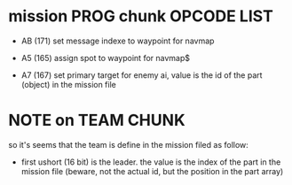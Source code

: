 # mission PROG chunk OPCODE LIST
- AB (171) set message indexe to waypoint for navmap
- A5 (165) assign spot to waypoint for navmap$


- A7 (167) set primary target for enemy ai, value is the id of the part (object) in the mission file


# NOTE on TEAM CHUNK
so it's seems that the team is define in the mission filed as follow:
- first ushort (16 bit) is the leader. the value is the index of the part in the mission file (beware, not the actual id, but the position in the part array)